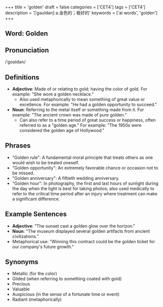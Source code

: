 +++
title = 'golden'
draft = false
categories = ['CET4']
tags = ['CET4']
description = '[ˈgəuldən] a.金色的；极好的'
keywords = ['ai words', 'golden']
+++

## Word: Golden

## Pronunciation
/ˈɡoʊldən/

## Definitions
- **Adjective**: Made of or relating to gold; having the color of gold. For example: "She wore a golden necklace."
  - Also used metaphorically to mean something of great value or excellence. For example: "He had a golden opportunity to succeed."
- **Noun**: Referring to the metal itself or something made from it. For example: "The ancient crown was made of pure golden."
  - Can also refer to a time period of great success or happiness, often referred to as a "golden age." For example: "The 1950s were considered the golden age of Hollywood."

## Phrases
- "Golden rule": A fundamental moral principle that treats others as one would wish to be treated oneself.
- "Golden opportunity": An extremely favorable chance or occasion not to be missed.
- "Golden anniversary": A fiftieth wedding anniversary.
- "Golden hour": In photography, the first and last hours of sunlight during the day when the light is best for taking photos; also used medically to refer to the critical time period after an injury where treatment can make a significant difference.

## Example Sentences
- **Adjective**: "The sunset cast a golden glow over the horizon."
- **Noun**: "The museum displayed several golden artifacts from ancient civilizations."
- Metaphorical use: "Winning this contract could be the golden ticket for our company's future growth."

## Synonyms
- Metallic (for the color)
- Gilded (when referring to something coated with gold)
- Precious
- Valuable
- Auspicious (in the sense of a fortunate time or event)
- Radiant (metaphorically)
